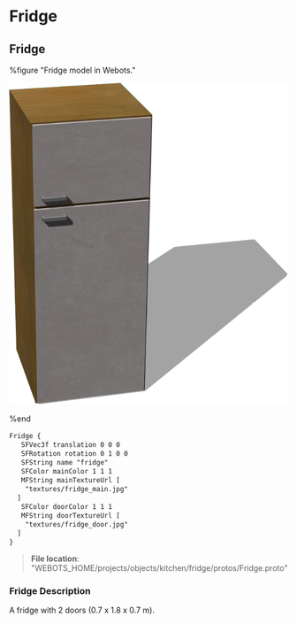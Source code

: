 # Fridge

## Fridge

%figure "Fridge model in Webots."

![Fridge](images/objects/fridge/Fridge/model.png)

%end

```
Fridge {
   SFVec3f translation 0 0 0
   SFRotation rotation 0 1 0 0
   SFString name "fridge"
   SFColor mainColor 1 1 1
   MFString mainTextureUrl [
    "textures/fridge_main.jpg"
  ]
   SFColor doorColor 1 1 1
   MFString doorTextureUrl [
    "textures/fridge_door.jpg"
  ]
}
```

> **File location**: "WEBOTS\_HOME/projects/objects/kitchen/fridge/protos/Fridge.proto"

### Fridge Description

A fridge with 2 doors (0.7 x 1.8 x 0.7 m).

